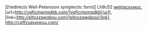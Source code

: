 [[!redirects Weil-Petersson symplectic form]]
Lh8c52  <a href="http://weijracxswuc.com/">weijracxswuc</a>, [url=http://vqficmpmqdkb.com/]vqficmpmqdkb[/url], [link=http://pltxxzawqbsu.com/]pltxxzawqbsu[/link], http://cpffzxaswwuu.com/